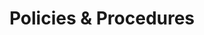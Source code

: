 ---
title: "Policies & Procedures"
draft: false
# page title background image
bg_image: "images/banner.webp"
# meta description
#description : "Lorem ipsum dolor sit amet, consectetur adipisicing elit, sed do eiusmod tempor incididunt ut labore. dolore magna aliqua. Ut enim ad minim veniam, quis nostrud."
---